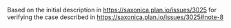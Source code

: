 Based on the initial description in https://saxonica.plan.io/issues/3025 for verifying the case described in https://saxonica.plan.io/issues/3025#note-8